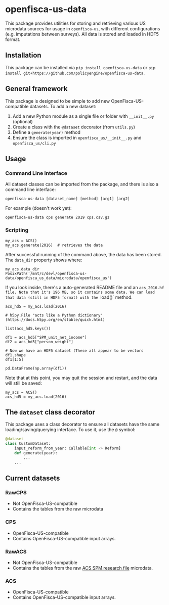 # openfisca-us-data

This package provides utilities for storing and retrieving various US microdata sources for usage
in `openfisca-us`, with different configurations (e.g. imputations between surveys). All data is
stored and loaded in HDF5 format.

## Installation

This package can be installed via `pip install openfisca-us-data` or `pip install git+https://github.com/policyengine/openfisca-us-data`.

## General framework

This package is designed to be simple to add new OpenFisca-US-compatible datasets. To add a new dataset:
1. Add a new Python module as a single file or folder with `__init__.py` (optional)
2. Create a class with the `@dataset` decorator (from `utils.py`)
3. Define a `generate(year)` method
4. Ensure the class is imported in `openfisca_us/__init__.py` and `openfisca_us/cli.py`

## Usage

### Command Line Interface

All dataset classes can be imported from the package, and there is also a command line interface:
```console
openfisca-us-data [dataset_name] [method] [arg1] [arg2]
```
For example (doesn't work yet):
```console
openfisca-us-data cps generate 2019 cps.csv.gz
```

### Scripting
```
my_acs = ACS()
my_acs.generate(2016)  # retrieves the data
```

After successful running of the command above, the data has been stored. The `data_dir` property
shows where:
```
my_acs.data_dir
PosixPath('/mnt/c/devl/openfisca-us-data/openfisca_us_data/microdata/openfisca_us')
```

If you look inside, there's a auto-generated README file and an `acs_2016.hf file.
Note that it's 196 MB, so it contains some data. We can load that data (still in HDF5 format)
with the `load()` method.

```
acs_hd5 = my_acs.load(2016)

# h5py.File "acts like a Python dictionary" (https://docs.h5py.org/en/stable/quick.html)

list(acs_hd5.keys())

df1 = acs_hd5["SPM_unit_net_income"]
df2 = acs_hd5["person_weight"]

# Now we have an HDF5 dataset (These all appear to be vectors
df1.shape
df1[1:5]

pd.DataFrame(np.array(df1))
```
Note that at this point, you may quit the session and restart, and the data will still be saved:

```
my_acs = ACS()
acs_hd5 = my_acs.load(2016)

```

## The `dataset` class decorator

This package uses a class decorator to ensure all datasets have the same loading/saving/querying interface. To use it, use the `@` symbol:
```python
@dataset
class CustomDataset:
    input_reform_from_year: Callable[int -> Reform]
    def generate(year):
        ...
    ...
```

## Current datasets

### RawCPS
- Not OpenFisca-US-compatible
- Contains the tables from the raw microdata
### CPS
- OpenFisca-US-compatible
- Contains OpenFisca-US-compatible input arrays.
### RawACS
- Not OpenFisca-US-compatible
- Contains the tables from the raw [ACS SPM research file](https://www.census.gov/data/datasets/time-series/demo/supplemental-poverty-measure/acs-research-files.html) microdata.
### ACS
- OpenFisca-US-compatible
- Contains OpenFisca-US-compatible input arrays.
